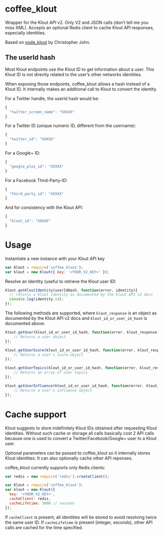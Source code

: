 coffee_klout
============

Wrapper for the Klout API v2.
Only V2 and JSON calls (don’t tell me you miss XML).
Accepts an optional Redis client to cache Klout API responses, especially identities.

Based on [node_klout](http://github.com/cojohn/node_klout) by Christopher John.

## The userId hash

Most Klout endpoints use the Klout ID to get information about a user.
This Klout ID is not directly related to the user’s other networks identities.

When exposing those endpoints, coffee_klout allows a hash instead of a Klout ID.
It internally makes an additional call to Klout to convert the identity.

For a Twitter handle, the userId hash would be:
```javascript
{
  "twitter_screen_name": "XXXXX"
}
```

For a Twitter ID (unique numeric ID, different from the username):
```javascript
{
  "twitter_id": "XXXXX"
}
```

For a Google+ ID:
```javascript
{
  "google_plus_id": "XXXXX"
}
```

For a Facebook Third-Party-ID:
```javascript
{
  "third_party_id": "XXXXX"
}
```

And for consistency with the Klout API:
```javascript
{
  "klout_id": "XXXXX"
}
```

# Usage

Instantiate a new instance with your Klout API key
```javascript
var Klout = require('coffee_klout');
var klout = new Klout({ key: '<YOUR_V2_KEY>' });
```

Resolve an identity (useful to retrieve the Klout user ID)
```javascript
klout.getKloutIdentity(userIdHash, function(error, identity){
  // returns a Klout identity as documented by the Klout API v2 docs
  console.log(identity.id);
});
```

The following methods are supported, where `klout_response` is an object as documented by the Klout API v2 docs
and `klout_id_or_user_id_hash` is documented above:
```javascript
klout.getUser(klout_id_or_user_id_hash, function(error, klout_response) {
	// Returns a user object
});

klout.getUserScore(klout_id_or_user_id_hash, function(error, klout_response) {
	// Returns a user's score object
});

klout.getUserTopics(klout_id_or_user_id_hash, function(error, klout_response) {
	// Returns an array of user topics
});

klout.getUserInfluence(klout_id_or_user_id_hash, function(error, klout_response) {
	// Returns a user's influence object
});
```

# Cache support

Klout suggests to store indefinitely Klout IDs obtained after requesting Klout identities.
Without such cache or storage all calls basically cost 2 API calls because one is used to convert a Twitter/Facebook/Google+ user to a Klout user.

Optional parameters can be passed to coffee_klout so it internally stores Klout identities.
It can also optionally cache other API reponses.

coffee_klout currently supports only Redis clients:
```javascript
var redis = new require('redis').createClient();

var Klout = require('coffee_klout');
var klout = new Klout({
  key: '<YOUR_V2_KEY>',
  cacheClient: redis,
  cacheLifetime: 3600 // seconds
});
```

If `cacheClient` is present, all identities will be stored to avoid resolving twice the same user ID.
If `cacheLifetime` is present (integer, seconds), other API calls are cached for the time specified.
